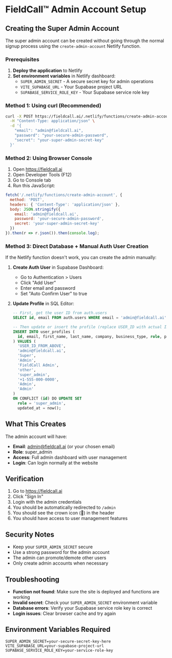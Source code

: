 # FieldCall™ Admin Account Setup

## Creating the Super Admin Account

The super admin account can be created without going through the normal signup process using the `create-admin-account` Netlify function.

### Prerequisites

1. **Deploy the application** to Netlify
2. **Set environment variables** in Netlify dashboard:
   - `SUPER_ADMIN_SECRET` - A secure secret key for admin operations
   - `VITE_SUPABASE_URL` - Your Supabase project URL
   - `SUPABASE_SERVICE_ROLE_KEY` - Your Supabase service role key

### Method 1: Using curl (Recommended)

```bash
curl -X POST https://fieldcall.ai/.netlify/functions/create-admin-account \
  -H "Content-Type: application/json" \
  -d '{
    "email": "admin@fieldcall.ai",
    "password": "your-secure-admin-password",
    "secret": "your-super-admin-secret-key"
  }'
```

### Method 2: Using Browser Console

1. Open https://fieldcall.ai
2. Open Developer Tools (F12)
3. Go to Console tab
4. Run this JavaScript:

```javascript
fetch('/.netlify/functions/create-admin-account', {
  method: 'POST',
  headers: { 'Content-Type': 'application/json' },
  body: JSON.stringify({
    email: 'admin@fieldcall.ai',
    password: 'your-secure-admin-password',
    secret: 'your-super-admin-secret-key'
  })
}).then(r => r.json()).then(console.log);
```

### Method 3: Direct Database + Manual Auth User Creation

If the Netlify function doesn't work, you can create the admin manually:

1. **Create Auth User** in Supabase Dashboard:
   - Go to Authentication > Users
   - Click "Add User"
   - Enter email and password
   - Set "Auto Confirm User" to true

2. **Update Profile** in SQL Editor:
   ```sql
   -- First, get the user ID from auth.users
   SELECT id, email FROM auth.users WHERE email = 'admin@fieldcall.ai';
   
   -- Then update or insert the profile (replace USER_ID with actual ID)
   INSERT INTO user_profiles (
     id, email, first_name, last_name, company, business_type, role, phone, city, state
   ) VALUES (
     'USER_ID_FROM_ABOVE',
     'admin@fieldcall.ai',
     'Super',
     'Admin', 
     'FieldCall Admin',
     'other',
     'super_admin',
     '+1-555-000-0000',
     'Admin',
     'Admin'
   )
   ON CONFLICT (id) DO UPDATE SET
     role = 'super_admin',
     updated_at = now();
   ```

## What This Creates

The admin account will have:
- **Email**: admin@fieldcall.ai (or your chosen email)
- **Role**: super_admin
- **Access**: Full admin dashboard with user management
- **Login**: Can login normally at the website

## Verification

1. Go to https://fieldcall.ai
2. Click "Sign In" 
3. Login with the admin credentials
4. You should be automatically redirected to `/admin`
5. You should see the crown icon (👑) in the header
6. You should have access to user management features

## Security Notes

- Keep your `SUPER_ADMIN_SECRET` secure
- Use a strong password for the admin account
- The admin can promote/demote other users
- Only create admin accounts when necessary

## Troubleshooting

- **Function not found**: Make sure the site is deployed and functions are working
- **Invalid secret**: Check your `SUPER_ADMIN_SECRET` environment variable
- **Database errors**: Verify your Supabase service role key is correct
- **Login issues**: Clear browser cache and try again

## Environment Variables Required

```
SUPER_ADMIN_SECRET=your-secure-secret-key-here
VITE_SUPABASE_URL=your-supabase-project-url
SUPABASE_SERVICE_ROLE_KEY=your-service-role-key
```